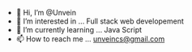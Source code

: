 - 👋 Hi, I’m @Unvein 
- 👀 I’m interested in ... Full stack web developement
- 🌱 I’m currently learning ... Java Script
- 📫 How to reach me ... unveincs@gmail.com

<!---
Unvein/Unvein is a ✨ special ✨ repository because its `README.md` (this file) appears on your GitHub profile.
You can click the Preview link to take a look at your changes.
--->
